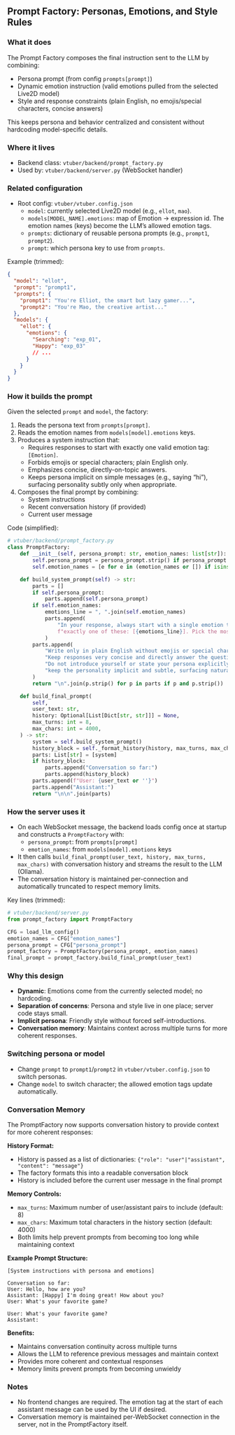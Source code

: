## Prompt Factory: Personas, Emotions, and Style Rules

### What it does
The Prompt Factory composes the final instruction sent to the LLM by combining:
- Persona prompt (from config `prompts[prompt]`)
- Dynamic emotion instruction (valid emotions pulled from the selected Live2D model)
- Style and response constraints (plain English, no emojis/special characters, concise answers)

This keeps persona and behavior centralized and consistent without hardcoding model-specific details.

### Where it lives
- Backend class: `vtuber/backend/prompt_factory.py`
- Used by: `vtuber/backend/server.py` (WebSocket handler)

### Related configuration
- Root config: `vtuber/vtuber.config.json`
  - `model`: currently selected Live2D model (e.g., `ellot`, `mao`).
  - `models[MODEL_NAME].emotions`: map of Emotion → expression id. The emotion names (keys) become the LLM’s allowed emotion tags.
  - `prompts`: dictionary of reusable persona prompts (e.g., `prompt1`, `prompt2`).
  - `prompt`: which persona key to use from `prompts`.

Example (trimmed):
```json
{
  "model": "ellot",
  "prompt": "prompt1",
  "prompts": {
    "prompt1": "You're Elliot, the smart but lazy gamer...",
    "prompt2": "You're Mao, the creative artist..."
  },
  "models": {
    "ellot": {
      "emotions": {
        "Searching": "exp_01",
        "Happy": "exp_03"
        // ...
      }
    }
  }
}
```

### How it builds the prompt
Given the selected `prompt` and `model`, the factory:
1) Reads the persona text from `prompts[prompt]`.
2) Reads the emotion names from `models[model].emotions` keys.
3) Produces a system instruction that:
   - Requires responses to start with exactly one valid emotion tag: `[Emotion]`.
   - Forbids emojis or special characters; plain English only.
   - Emphasizes concise, directly-on-topic answers.
   - Keeps persona implicit on simple messages (e.g., saying “hi”), surfacing personality subtly only when appropriate.
4) Composes the final prompt by combining:
   - System instructions
   - Recent conversation history (if provided)
   - Current user message

Code (simplified):
```python
# vtuber/backend/prompt_factory.py
class PromptFactory:
    def __init__(self, persona_prompt: str, emotion_names: list[str]):
        self.persona_prompt = persona_prompt.strip() if persona_prompt else ""
        self.emotion_names = [e for e in (emotion_names or []) if isinstance(e, str) and e.strip()]

    def build_system_prompt(self) -> str:
        parts = []
        if self.persona_prompt:
            parts.append(self.persona_prompt)
        if self.emotion_names:
            emotions_line = ", ".join(self.emotion_names)
            parts.append(
                "In your response, always start with a single emotion tag in square brackets, "
                f"exactly one of these: [{emotions_line}]. Pick the most relevant emotion for your answer."
            )
        parts.append(
            "Write only in plain English without emojis or special characters. "
            "Keep responses very concise and directly answer the question. "
            "Do not introduce yourself or state your persona explicitly on simple messages; "
            "keep the personality implicit and subtle, surfacing naturally only when appropriate."
        )
        return "\n".join(p.strip() for p in parts if p and p.strip())

    def build_final_prompt(
        self,
        user_text: str,
        history: Optional[List[Dict[str, str]]] = None,
        max_turns: int = 8,
        max_chars: int = 4000,
    ) -> str:
        system = self.build_system_prompt()
        history_block = self._format_history(history, max_turns, max_chars)
        parts: List[str] = [system]
        if history_block:
            parts.append("Conversation so far:")
            parts.append(history_block)
        parts.append(f"User: {user_text or ''}")
        parts.append("Assistant:")
        return "\n\n".join(parts)
```

### How the server uses it
- On each WebSocket message, the backend loads config once at startup and constructs a `PromptFactory` with:
  - `persona_prompt`: from `prompts[prompt]`
  - `emotion_names`: from `models[model].emotions` keys
- It then calls `build_final_prompt(user_text, history, max_turns, max_chars)` with conversation history and streams the result to the LLM (Ollama).
- The conversation history is maintained per-connection and automatically truncated to respect memory limits.

Key lines (trimmed):
```python
# vtuber/backend/server.py
from prompt_factory import PromptFactory

CFG = load_llm_config()
emotion_names = CFG["emotion_names"]
persona_prompt = CFG["persona_prompt"]
prompt_factory = PromptFactory(persona_prompt, emotion_names)
final_prompt = prompt_factory.build_final_prompt(user_text)
```

### Why this design
- **Dynamic**: Emotions come from the currently selected model; no hardcoding.
- **Separation of concerns**: Persona and style live in one place; server code stays small.
- **Implicit persona**: Friendly style without forced self-introductions.
- **Conversation memory**: Maintains context across multiple turns for more coherent responses.

### Switching persona or model
- Change `prompt` to `prompt1`/`prompt2` in `vtuber/vtuber.config.json` to switch personas.
- Change `model` to switch character; the allowed emotion tags update automatically.

### Conversation Memory
The PromptFactory now supports conversation history to provide context for more coherent responses:

**History Format:**
- History is passed as a list of dictionaries: `{"role": "user"|"assistant", "content": "message"}`
- The factory formats this into a readable conversation block
- History is included before the current user message in the final prompt

**Memory Controls:**
- `max_turns`: Maximum number of user/assistant pairs to include (default: 8)
- `max_chars`: Maximum total characters in the history section (default: 4000)
- Both limits help prevent prompts from becoming too long while maintaining context

**Example Prompt Structure:**
```
[System instructions with persona and emotions]

Conversation so far:
User: Hello, how are you?
Assistant: [Happy] I'm doing great! How about you?
User: What's your favorite game?

User: What's your favorite game?
Assistant:
```

**Benefits:**
- Maintains conversation continuity across multiple turns
- Allows the LLM to reference previous messages and maintain context
- Provides more coherent and contextual responses
- Memory limits prevent prompts from becoming unwieldy

### Notes
- No frontend changes are required. The emotion tag at the start of each assistant message can be used by the UI if desired.
- Conversation memory is maintained per-WebSocket connection in the server, not in the PromptFactory itself.


